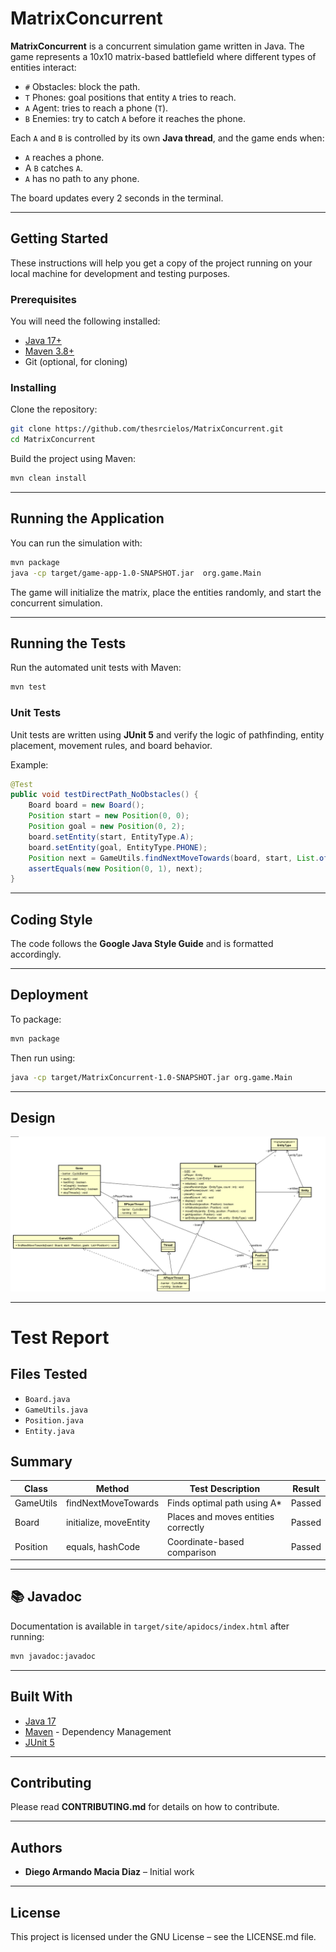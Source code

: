 # MatrixConcurrent

**MatrixConcurrent** is a concurrent simulation game written in Java. The game represents a 10x10 matrix-based battlefield where different types of entities interact:

- `#` Obstacles: block the path.
- `T` Phones: goal positions that entity `A` tries to reach.
- `A` Agent: tries to reach a phone (`T`).
- `B` Enemies: try to catch `A` before it reaches the phone.

Each `A` and `B` is controlled by its own **Java thread**, and the game ends when:
- `A` reaches a phone.
- A `B` catches `A`.
- `A` has no path to any phone.

The board updates every 2 seconds in the terminal.

---

## Getting Started

These instructions will help you get a copy of the project running on your local machine for development and testing purposes.

### Prerequisites

You will need the following installed:

- [Java 17+](https://jdk.java.net/)
- [Maven 3.8+](https://maven.apache.org/install.html)
- Git (optional, for cloning)

### Installing

Clone the repository:

```bash
git clone https://github.com/thesrcielos/MatrixConcurrent.git
cd MatrixConcurrent
```

Build the project using Maven:

```bash
mvn clean install
```

---

## Running the Application

You can run the simulation with:

```bash
mvn package
java -cp target/game-app-1.0-SNAPSHOT.jar  org.game.Main
```

The game will initialize the matrix, place the entities randomly, and start the concurrent simulation.

---

## Running the Tests

Run the automated unit tests with Maven:

```bash
mvn test
```

### Unit Tests

Unit tests are written using **JUnit 5** and verify the logic of pathfinding, entity placement, movement rules, and board behavior.

Example:

```java
@Test
public void testDirectPath_NoObstacles() {
    Board board = new Board();
    Position start = new Position(0, 0);
    Position goal = new Position(0, 2);
    board.setEntity(start, EntityType.A);
    board.setEntity(goal, EntityType.PHONE);
    Position next = GameUtils.findNextMoveTowards(board, start, List.of(goal));
    assertEquals(new Position(0, 1), next);
}
```

---

## Coding Style

The code follows the **Google Java Style Guide** and is formatted accordingly.

---

## Deployment

To package:

```bash
mvn package
```

Then run using:

```bash
java -cp target/MatrixConcurrent-1.0-SNAPSHOT.jar org.game.Main
```

---

## Design

![class_diagram](assets/img.png)

---

# Test Report

## Files Tested

- `Board.java`
- `GameUtils.java`
- `Position.java`
- `Entity.java`

## Summary

| Class       | Method                  | Test Description                                  | Result  |
|-------------|--------------------------|---------------------------------------------------|---------|
| GameUtils   | findNextMoveTowards     | Finds optimal path using A*                       | Passed  |
| Board       | initialize, moveEntity  | Places and moves entities correctly               | Passed  |
| Position    | equals, hashCode        | Coordinate-based comparison                       | Passed  |

---

## 📚 Javadoc

Documentation is available in `target/site/apidocs/index.html` after running:

```bash
mvn javadoc:javadoc
```

---

## Built With

* [Java 17](https://www.oracle.com/java/technologies/javase/jdk17-archive-downloads.html)
* [Maven](https://maven.apache.org/) - Dependency Management
* [JUnit 5](https://junit.org/junit5/)

---

## Contributing

Please read **CONTRIBUTING.md** for details on how to contribute.

---

## Authors

* **Diego Armando Macia Diaz** – Initial work

---

## License

This project is licensed under the GNU License – see the LICENSE.md file.
